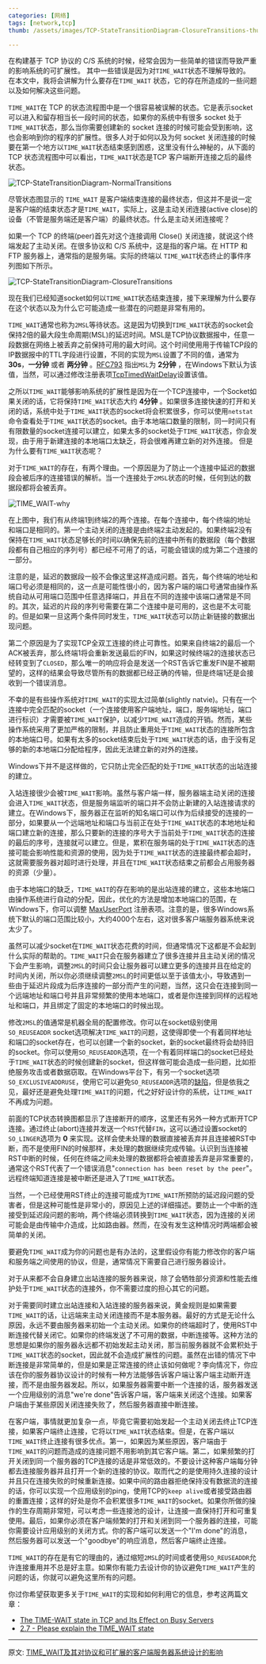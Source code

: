 ```yaml
---
categories: [网络]
tags: [network,tcp]
thumb: /assets/images/TCP-StateTransitionDiagram-ClosureTransitions-thumb-500x445-274.png

---
```


在构建基于 TCP 协议的 C/S 系统的时候，经常会因为一些简单的错误而导致严重的影响系统的可扩展性。 其中一些错误是因为对`TIME_WAIT`状态不理解导致的。 在本文中，我将会讲解为什么要存在`TIME_WAIT` 状态，它的存在所造成的一些问题以及如何解决这些问题。

`TIME_WAIT`在 TCP 的状态流程图中是一个很容易被误解的状态。它是表示socket可以进入和留存相当长一段时间的状态，如果你的系统中有很多 socket 处于`TIME_WAIT`状态，那么当你需要创建新的 socket 连接的时候可能会受到影响，这也会影响到你的程序的扩展性。很多人对于如何以及为何 socket 关闭连接的时候要在第一个地方以`TIME_WAIT`状态结束感到困惑，这里没有什么神秘的，从下面的 TCP 状态流程图中可以看出，`TIME_WAIT`状态是TCP 客户端断开连接之后的最终状态。

![TCP-StateTransitionDiagram-NormalTransitions][]

<!--more-->

尽管状态图显示的 `TIME_WAIT` 是客户端结束连接的最终状态，但这并不是说一定是客户端的结束状态才是`TIME_WAIT`，实际上，这是主动关闭连接(active close)的设备（不管是服务端还是客户端）的最终状态。什么是主动关闭连接呢？

如果一个 TCP 的终端(peer)首先对这个连接调用 Close() 关闭连接，就说这个终端发起了主动关闭。在很多协议和 C/S 系统中，这是指的客户端。在 HTTP 和 FTP 服务器上，通常指的是服务端。实际的终端以 `TIME_WAIT`状态终止的事件序列图如下所示。

![TCP-StateTransitionDiagram-ClosureTransitions][]

现在我们已经知道socket如何以`TIME_WAIT`状态结束连接，接下来理解为什么要存在这个状态以及为什么它可能造成一些潜在的问题是非常有用的。

`TIME_WAIT`通常也称为`2MSL`等待状态。这是因为切换到`TIME_WAIT`状态的socket会保持2倍的最大段生命周期(MSL)的延迟时间。MSL是TCP协议数据报中，任意一段数据在网络上被丢弃之前保持可用的最大时间。这个时间使用用于传输TCP段的IP数据报中的TTL字段进行设置，不同的实现为`MSL`设置了不同的值，通常为 **30s**，**一分钟** 或者 **两分钟** 。[RFC793][] 指出`MSL`为 **2分钟** ，在Windows下默认为该值，当然，可以通过修改注册表项[TcpTimedWaitDelay][]设置该值。

之所以`TIME_WAIT`能够影响系统的扩展性是因为在一个TCP连接中，一个Socket如果关闭的话，它将保持`TIME_WAIT`状态大约 **4分钟** 。如果很多连接快速的打开和关闭的话，系统中处于`TIME_WAIT`状态的socket将会积累很多，你可以使用`netstat`命令查看处于`TIME_WAIT`状态的socket。由于本地端口数量的限制，同一时间只有有限数量的socket连接可以建立，如果太多的socket处于`TIME_WAIT`状态，你会发现，由于用于新建连接的本地端口太缺乏，将会很难再建立新的对外连接。 但是为什么要有`TIME_WAIT`状态呢？

对于`TIME_WAIT`的存在，有两个理由。一个原因是为了防止一个连接中延迟的数据段会被后序的连接错误的解析。当一个连接处于`2MSL`状态的时候，任何到达的数据段都将会被丢弃。

![TIME_WAIT-why][]

在上图中，我们有从终端1到终端2的两个连接。在每个连接中，每个终端的地址和端口是相同的。第一个主动关闭的连接是由终端2主动发起的。如果终端2没有保持在`TIME_WAIT`状态足够长的时间以确保先前的连接中所有的数据段（每个数据段都有自己相应的序列号）都已经不可用了的话，可能会错误的成为第二个连接的一部分。

注意的是，延迟的数据段一般不会像这里这样造成问题。首先，每个终端的地址和端口号必须是相同的，这一点是可能性很小的，因为客户端的端口号通常由操作系统自动从可用端口范围中任意选择端口，并且在不同的连接中该端口通常是不同的。其次，延迟的片段的序列号需要在第二个连接中是可用的，这也是不太可能的。但是如果一旦这两个条件同时发生，`TIME_WAIT`状态可以防止新链接的数据出现问题。

第二个原因是为了实现TCP全双工连接的终止可靠性。如果来自终端2的最后一个ACK被丢弃，那么终端1将会重新发送最后的FIN，如果这时候终端2的连接状态已经转变到了`CLOSED`，那么唯一的响应将会是发送一个RST告诉它重发FIN是不被期望的，这样的结果会导致尽管所有的数据都已经正确的传输，但是终端1还是会接收到一个错误消息。

不幸的是有些操作系统对`TIME_WAIT`的实现太过简单(slightly natvie)。只有在一个连接中完全匹配的socket（一个连接使用客户端地址，端口，服务端地址，端口进行标识）才需要被`TIME_WAIT`保护，以减少`TIME_WAIT`造成的开销。然而，某些操作系统采用了更加严格的限制，并且防止重用处于`TIME_WAIT`状态的连接所包含的本地端口号。如果有太多的socket结束后处于`TIME_WAIT`状态的话，由于没有足够的新的本地端口分配给程序，因此无法建立新的对外的连接。

Windows下并不是这样做的，它只防止完全匹配的处于`TIME_WAIT`状态的出站连接的建立。

入站连接很少会被`TIME_WAIT`影响。虽然与客户端一样，服务器端主动关闭的连接会进入`TIME_WAIT`状态，但是服务端监听的端口并不会防止新建的入站连接请求的建立。在Windows下，服务器正在监听的知名端口可以作为后续接受的连接的一部分，如果要从一个远端地址和端口与当前正在处于`TIME_WAIT`状态的本地地址和端口建立新的连接，那么只要新的连接的序号大于当前处于`TIME_WAIT`状态的连接的最后的序号，连接就可以建立。但是，累积在服务端的处于`TIME_WAIT`状态的连接可能会影响性能和资源的使用，因为处于`TIME_WAIT`状态的连接最终都会超时，这就需要服务器对超时进行处理，并且在`TIME_WAIT`状态结束之前都会占用服务器的资源（少量）。

由于本地端口的缺乏，`TIME_WAIT`的存在影响的是出站连接的建立，这些本地端口由操作系统进行自动的分配，因此，优化的方法是增加本地端口的范围，在Windows下，你可以调整 [MaxUserPort][] 注册表项。注意的是，很多Windows系统下默认的端口范围比较小，大约4000个左右，这对很多客户端服务器系统来说太少了。

虽然可以减少socket在`TIME_WAIT`状态花费的时间，但通常情况下这都是不会起到什么实际的帮助的。`TIME_WAIT`只会在服务器建立了很多连接并且主动关闭的情况下会产生影响，调整`2MSL`的时间只会让服务器可以建立更多的连接并且在给定的时间内关闭，所以你必须继续调整`2MSL`的时间更低以至于该值太小，导致遇到一些由于延迟片段成为后序连接的一部分而产生的问题，当然，这只会在连接到同一个远端地址和端口号并且非常频繁的使用本地端口，或者是你连接到同样的远程地址和端口，并且绑定了固定的本地端口的时候出现。

修改`2MSL`的值通常是机器全局的配置修改。你可以在socket级别使用`SO_REUSEADDR` socket选项解决`TIME_WAIT`的问题，这使得即使一个有着同样地址和端口的socket存在，也可以创建一个新的socket，新的socket最终将会劫持旧的socket。你可以使用`SO_REUSEADDR`选项，在一个有着同样端口的socket已经处于`TIME_WAIT`状态的时候创建新的socket，但这样做可能会造成一些问题，比如拒绝服务攻击或者数据窃取。在Windows平台下，有另一个socket选项`SO_EXCLUSIVEADDRUSE`，使用它可以避免`SO_REUSEADDR`选项的[缺陷][SO_EXCLUSIVEADDRUSE]，但是依我之见，最好还是避免处理`TIME_WAIT`的问题，代之好好设计你的系统，让`TIME_WAIT`不再成为问题。

前面的TCP状态转换图都显示了连接断开的顺序，这里还有另外一种方式断开TCP连接。通过终止(abort)连接并发送一个`RST`代替`FIN`，这可以通过设置socket的`SO_LINGER`选项为 **0** 来实现。这样会使未处理的数据直接被丢弃并且连接被RST中断，而不是使用FIN的时候那样，未处理的数据继续完成传输。认识到当连接被RST中断的时候，任何在终端之间未处理的数据都将会被直接丢弃是非常重要的，通常这个RST代表了一个错误消息"`connection has been reset by the peer`"。远程终端知道连接是被中断还是进入了`TIME_WAIT`状态。

当然，一个已经使用RST终止的连接可能成为`TIME_WAIT`所预防的延迟段问题的受害者，但是这种可能性是非常小的，原因见上述的详细描述。要防止一个中断的连接受到延迟段问题的影响，两个终端必须转换到`TIME_WAIT`状态，因为连接的关闭可能会是由传输中介造成，比如路由器。然而，在没有发生这种情况时两端都会被简单的关闭。

要避免`TIME_WAIT`成为你的问题也是有办法的，这里假设你有能力修改你的客户端和服务端之间使用的协议，但是，通常情况下需要自己进行服务器设计。

对于从来都不会自身建立出站连接的服务器来说，除了会牺牲部分资源和性能去维护处于`TIME_WAIT`状态的连接外，你不需要过度的担心其它的问题。

对于需要同时建立出站连接和入站连接的服务器来说，黄金规则是如果需要`TIME_WAIT`的话，让远端来主动关闭连接而不是本服务器。最好的方式是无论什么原因，永远不要由服务器来初始一个主动关闭。如果你的终端超时了，使用RST中断连接代替关闭它。如果你的终端发送了不可用的数据，中断连接等。这种方法的思想是如果你的服务器永远都不初始发起主动关闭，那当前服务器就不会累积处于`TIME_WAIT`状态的socket，因此就不会造成扩展性的问题。虽然在出错的情况下中断连接是非常简单的，但是如果是正常连接的终止该如何做呢？李向情况下，你应该在你的服务器协议设计的时候有一种方法能够告诉客户端让客户端主动断开连接，而不是由服务器发起。所以，如果服务器需要中断一个连接的话，服务器发送一个应用级别的消息"we're done"告诉客户端，客户端来关闭这个连接。如果客户端由于某些原因关闭连接失败了，然后服务器直接中断连接。

在客户端，事情就更加复杂一点，毕竟它需要初始发起一个主动关闭去终止TCP连接，如果客户端终止连接，它将以`TIME_WAIT`状态结束。但是，在客户端以`TIME_WAIT`终止连接有很多优点。第一，如果因为某些原因，客户端由于`TIME_WAIT`的问题而造成的连接问题不用影响到其它客户端。第二，如果频繁的打开关闭到同一个服务器的TCP连接的话是非常低效的。不要设计这种客户端每分钟都去连接服务器并且打开一个新的连接的协议。取而代之的是使用持久连接的设计并且只在连接失败的时候重新连接。如果中间的路由器拒绝保持没有数据流的连接的话，你可以实现一个应用级别的ping，使用TCP的`keep alive`或者接受路由器的重置连接；这样的好处是你不会积累很多`TIME_WAIT`的socket。如果你所做的操作的生存周期非常短，可以考虑一些连接池的设计，让连接一直保持打开和可重复使用。最后，如果你必须在客户端频繁的打开和关闭到同一个服务器的连接，可能你需要设计应用级别的关闭方式。你的客户端可以发送一个"I'm done"的消息，然后服务器可以发送一个"goodbye"的响应消息，然后客户端终止连接。

`TIME_WAIT`的存在是有它的理由的，通过缩短`2MSL`的时间或者使用`SO_REUSEADDR`允许连接重用并不总是好主意。如果你有能力去设计你的协议避免`TIME_WAIT`产生的问题的话，你就可以避免这里所有的问题。

你过你希望获取更多关于`TIME_WAIT`的实现和如何利用它的信息，参考这两篇文章：

- [The TIME-WAIT state in TCP and Its Effect on Busy Servers][]
- [2.7 - Please explain the TIME_WAIT state][]


-----------

原文: [TIME_WAIT及其对协议和可扩展的客户端服务器系统设计的影响](http://www.serverframework.com/asynchronousevents/2011/01/time-wait-and-its-design-implications-for-protocols-and-scalable-servers.html)

[TCP-StateTransitionDiagram-NormalTransitions]:/assets/images/TCP-StateTransitionDiagram-NormalTransitions-thumb-500x749-271.png

[TCP-StateTransitionDiagram-ClosureTransitions]:/assets/images/TCP-StateTransitionDiagram-ClosureTransitions-thumb-500x445-274.png

[RFC793]:https://tools.ietf.org/html/rfc793

[TcpTimedWaitDelay]:http://technet.microsoft.com/en-us/library/cc938217.aspx

[TIME_WAIT-why]:/assets/images/TIME_WAIT-why-thumb-500x711-277.png

[MaxUserPort]:http://technet.microsoft.com/en-us/library/cc938196.aspx

[SO_EXCLUSIVEADDRUSE]:http://msdn.microsoft.com/en-us/library/ms740621(v=vs.85).aspx

[The TIME-WAIT state in TCP and Its Effect on Busy Servers]:http://www.isi.edu/touch/pubs/infocomm99/infocomm99-web/

[2.7 - Please explain the TIME_WAIT state]:http://developerweb.net/viewtopic.php?id=2941
